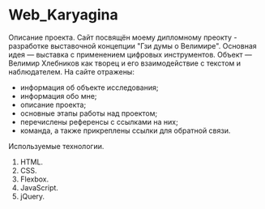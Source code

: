 # Web_Karyagina

Описание проекта.
Сайт посвящён моему дипломному преокту - разработке выставочной концепции "Гзи думы о Велимире".
Основная идея — выставка с применением цифровых инструментов.
Объект — Велимир Хлебников как творец и его взаимодействие с текстом и наблюдателем.
На сайте отражены:
- информация об объекте исследования;
- информация обо мне;
- описание проекта;
- основные этапы работы над проектом;
- перечислены референсы с ссылками на них;
- команда,
а также прикреплены ссылки для обратной связи.

Используемые технологии.
1. HTML.
2. CSS.
3. Flexbox.
4. JavaScript.
5. jQuery.
